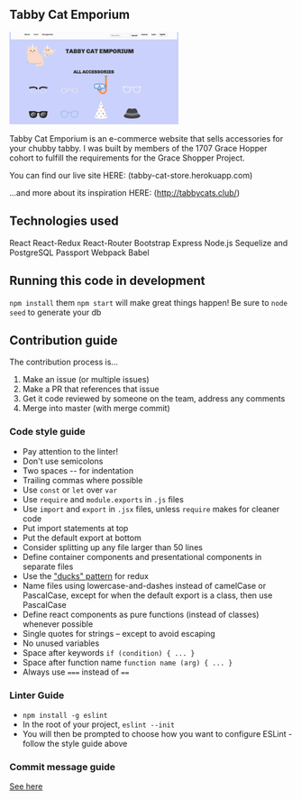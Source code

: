 ## Tabby Cat Emporium

<img src="tabbycat-main.gif" width="300">

Tabby Cat Emporium is an e-commerce website that sells accessories for your chubby tabby.
I was built by members of the 1707 Grace Hopper cohort to fulfill the requirements for the Grace Shopper Project.

You can find our live site HERE: (tabby-cat-store.herokuapp.com)

...and more about its inspiration HERE: (http://tabbycats.club/)

## Technologies used

React
React-Redux
React-Router
Bootstrap
Express
Node.js
Sequelize and PostgreSQL
Passport
Webpack
Babel

## Running this code in development

`npm install` them `npm start` will make great things happen!
Be sure to `node seed` to generate your db

## Contribution guide

The contribution process is...

1. Make an issue (or multiple issues)
2. Make a PR that references that issue
3. Get it code reviewed by someone on the team, address any comments
4. Merge into master (with merge commit)

### Code style guide

- Pay attention to the linter!
- Don't use semicolons
- Two spaces -- for indentation
- Trailing commas where possible
- Use `const` or `let` over `var`
- Use `require` and `module.exports` in `.js` files
- Use `import` and `export` in `.jsx` files, unless `require` makes for cleaner code
- Put import statements at top
- Put the default export at bottom
- Consider splitting up any file larger than 50 lines
- Define container components and presentational components in separate files
- Use the ["ducks" pattern](https://github.com/erikras/ducks-modular-redux) for redux
- Name files using lowercase-and-dashes instead of camelCase or PascalCase, except for when the default export is a class, then use PascalCase
- Define react components as pure functions (instead of classes) whenever possible
- Single quotes for strings – except to avoid escaping
- No unused variables
- Space after keywords `if (condition) { ... }`
- Space after function name `function name (arg) { ... }`
- Always use `===` instead of `==`

### Linter Guide

* `npm install -g eslint`
* In the root of your project, `eslint --init`
* You will then be prompted to choose how you want to configure ESLint - follow the style guide above

### Commit message guide

[See here](https://seesparkbox.com/foundry/semantic_commit_messages)
